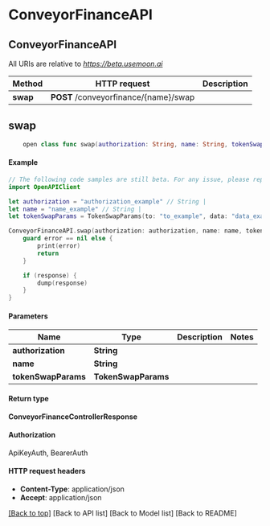 # ConveyorFinanceAPI

## ConveyorFinanceAPI

All URIs are relative to _https://beta.usemoon.ai_

| Method   | HTTP request                          | Description |
| -------- | ------------------------------------- | ----------- |
| **swap** | **POST** /conveyorfinance/{name}/swap |             |

## **swap**

```swift
    open class func swap(authorization: String, name: String, tokenSwapParams: TokenSwapParams, completion: @escaping (_ data: ConveyorFinanceControllerResponse?, _ error: Error?) -> Void)
```

#### Example

```swift
// The following code samples are still beta. For any issue, please report via http://github.com/OpenAPITools/openapi-generator/issues/new
import OpenAPIClient

let authorization = "authorization_example" // String | 
let name = "name_example" // String | 
let tokenSwapParams = TokenSwapParams(to: "to_example", data: "data_example", input: "input_example", value: "value_example", nonce: "nonce_example", gas: "gas_example", gasPrice: "gasPrice_example", chainId: "chainId_example", encoding: "encoding_example", EOA: false, contractAddress: "contractAddress_example", tokenId: "tokenId_example", tokenIds: "tokenIds_example", approved: false, broadcast: false, tokenIn: "tokenIn_example", tokenOut: "tokenOut_example", tokenInDecimals: 123, tokenOutDecimals: 123, amountIn: "amountIn_example", slippage: "slippage_example", recipient: "recipient_example", referrer: "referrer_example") // TokenSwapParams | 

ConveyorFinanceAPI.swap(authorization: authorization, name: name, tokenSwapParams: tokenSwapParams) { (response, error) in
    guard error == nil else {
        print(error)
        return
    }

    if (response) {
        dump(response)
    }
}
```

#### Parameters

| Name                | Type                | Description | Notes |
| ------------------- | ------------------- | ----------- | ----- |
| **authorization**   | **String**          |             |       |
| **name**            | **String**          |             |       |
| **tokenSwapParams** | **TokenSwapParams** |             |       |

#### Return type

**ConveyorFinanceControllerResponse**

#### Authorization

ApiKeyAuth, BearerAuth

#### HTTP request headers

* **Content-Type**: application/json
* **Accept**: application/json

[\[Back to top\]](broken-reference) \[Back to API list] \[Back to Model list] \[Back to README]
